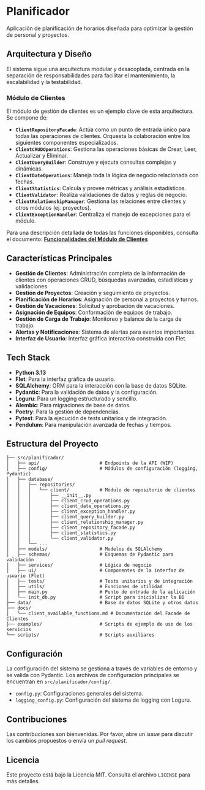 # Planificador

Aplicación de planificación de horarios diseñada para optimizar la gestión de personal y proyectos.

## Arquitectura y Diseño

El sistema sigue una arquitectura modular y desacoplada, centrada en la separación de responsabilidades para facilitar el mantenimiento, la escalabilidad y la testabilidad.

### Módulo de Clientes

El módulo de gestión de clientes es un ejemplo clave de esta arquitectura. Se compone de:

- **`ClientRepositoryFacade`**: Actúa como un punto de entrada único para todas las operaciones de clientes. Orquesta la colaboración entre los siguientes componentes especializados.
- **`ClientCRUDOperations`**: Gestiona las operaciones básicas de Crear, Leer, Actualizar y Eliminar.
- **`ClientQueryBuilder`**: Construye y ejecuta consultas complejas y dinámicas.
- **`ClientDateOperations`**: Maneja toda la lógica de negocio relacionada con fechas.
- **`ClientStatistics`**: Calcula y provee métricas y análisis estadísticos.
- **`ClientValidator`**: Realiza validaciones de datos y reglas de negocio.
- **`ClientRelationshipManager`**: Gestiona las relaciones entre clientes y otros módulos (ej. proyectos).
- **`ClientExceptionHandler`**: Centraliza el manejo de excepciones para el módulo.

Para una descripción detallada de todas las funciones disponibles, consulta el documento:
**[Funcionalidades del Módulo de Clientes](./docs/client_available_functions.md)**

## Características Principales

- **Gestión de Clientes**: Administración completa de la información de clientes con operaciones CRUD, búsquedas avanzadas, estadísticas y validaciones.
- **Gestión de Proyectos**: Creación y seguimiento de proyectos.
- **Planificación de Horarios**: Asignación de personal a proyectos y turnos.
- **Gestión de Vacaciones**: Solicitud y aprobación de vacaciones.
- **Asignación de Equipos**: Conformación de equipos de trabajo.
- **Gestión de Carga de Trabajo**: Monitoreo y balance de la carga de trabajo.
- **Alertas y Notificaciones**: Sistema de alertas para eventos importantes.
- **Interfaz de Usuario**: Interfaz gráfica interactiva construida con Flet.

## Tech Stack

- **Python 3.13**
- **Flet**: Para la interfaz gráfica de usuario.
- **SQLAlchemy**: ORM para la interacción con la base de datos SQLite.
- **Pydantic**: Para la validación de datos y la configuración.
- **Loguru**: Para un logging estructurado y sencillo.
- **Alembic**: Para migraciones de base de datos.
- **Poetry**: Para la gestión de dependencias.
- **Pytest**: Para la ejecución de tests unitarios y de integración.
- **Pendulum**: Para manipulación avanzada de fechas y tiempos.



## Estructura del Proyecto

```
├── src/planificador/
│   ├── api/                      # Endpoints de la API (WIP)
│   ├── config/                   # Módulos de configuración (logging, Pydantic)
│   ├── database/
│   │   ├── repositories/
│   │   │   └── client/           # Módulo de repositorio de clientes
│   │   │       ├── __init__.py
│   │   │       ├── client_crud_operations.py
│   │   │       ├── client_date_operations.py
│   │   │       ├── client_exception_handler.py
│   │   │       ├── client_query_builder.py
│   │   │       ├── client_relationship_manager.py
│   │   │       ├── client_repository_facade.py
│   │   │       ├── client_statistics.py
│   │   │       └── client_validator.py
│   │   └── ...
│   ├── models/                   # Modelos de SQLAlchemy
│   ├── schemas/                  # Esquemas de Pydantic para validación
│   ├── services/                 # Lógica de negocio
│   ├── ui/                       # Componentes de la interfaz de usuario (Flet)
│   ├── tests/                    # Tests unitarios y de integración
│   ├── utils/                    # Funciones de utilidad
│   ├── main.py                   # Punto de entrada de la aplicación
│   └── init_db.py                # Script para inicializar la BD
├── data/                         # Base de datos SQLite y otros datos
├── docs/
│   └── client_available_functions.md # Documentación del Facade de Clientes
├── examples/                     # Scripts de ejemplo de uso de los servicios
└── scripts/                      # Scripts auxiliares
```

## Configuración

La configuración del sistema se gestiona a través de variables de entorno y se valida con Pydantic. Los archivos de configuración principales se encuentran en `src/planificador/config/`.

-   `config.py`: Configuraciones generales del sistema.
-   `logging_config.py`: Configuración del sistema de logging con Loguru.

## Contribuciones

Las contribuciones son bienvenidas. Por favor, abre un *issue* para discutir los cambios propuestos o envía un *pull request*.

## Licencia

Este proyecto está bajo la Licencia MIT. Consulta el archivo `LICENSE` para más detalles.